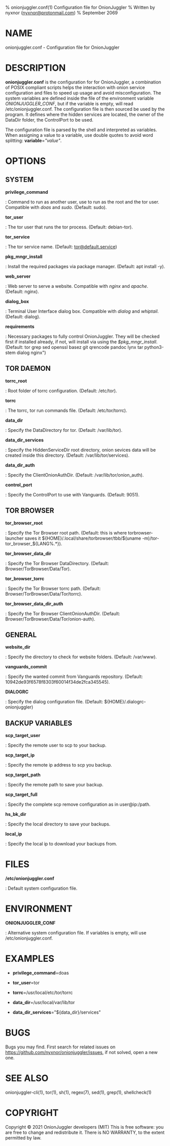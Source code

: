 % onionjuggler.conf(1) Configuration file for OnionJuggler
% Written by nyxnor (nyxnor@protonmail.com)
% September 2069

# NAME

onionjuggler.conf - Configuration file for OnionJuggler


# DESCRIPTION

**onionjuggler.conf** is the configuration for for OnionJuggler, a combination of POSIX compliant scripts helps the interaction with onion service configuration and files to speed up usage and avoid misconfiguration. The system variables are defined inside the file of the environment variable *ONIONJUGGLER_CONF*, but if the variable is empty, will read /etc/onionjuggler.conf. The configuration file is then sourced be used by the program. It defines where the hidden services are located, the owner of the DataDir folder, the ControlPort to be used.

The configuration file is parsed by the shell and interpreted as variables. When assigning a value to a variable, use double quotes to avoid word splitting: **variable**=*"value"*.

# OPTIONS

## SYSTEM

**privilege_command**

: Command to run as another user, use to run as the root and the tor user. Compatible with *doas* and *sudo*. (Default: sudo).

**tor_user**

: The tor user that runs the tor process. (Default: debian-tor).

**tor_service**

: The tor service name. (Default: tor@default.service)

**pkg_mngr_install**

: Install the required packages via package manager. (Default: apt install -y).

**web_server**

: Web server to serve a website. Compatible with *nginx* and *apache*. (Default: nginx).

**dialog_box**

: Terminal User Interface dialog box. Compatible with *dialog* and *whiptail*. (Default: dialog).

**requirements**

: Necessary packages to fully control OnionJuggler. They will be checked first if installed already, if not, will install via using the *$pkg_mngr_install*. (Default: tor grep sed openssl basez git qrencode pandoc lynx tar python3-stem dialog nginx")


## TOR DAEMON

**torrc_root**

: Root folder of torrc configuration. (Default: /etc/tor).

**torrc**

: The torrc, tor run commands file. (Default: /etc/tor/torrc).

**data_dir**

: Specify the DataDirectory for tor. (Default: /var/lib/tor).

**data_dir_services**

: Specify the HiddenServiceDir root directory, onion sevices data will be created inside this directory. (Default: /var/lib/tor/services).

**data_dir_auth**

: Specify the ClientOnionAuthDir. (Default: /var/lib/tor/onion_auth).

**control_port**

: Specify the ControlPort to use with Vanguards. (Default: 9051).


## TOR BROWSER

**tor_browser_root**

: Specify the Tor Browser root path. (Default: this is where torbrowser-launcher saves it \$\{HOME\}/.local/share/torbrowser/tbb/\$(uname -m)/tor-tor_browser_\$\{LANG%.*\}).

**tor_browser_data_dir**

: Specify the Tor Browser DataDirectory. (Default: Browser/TorBrowser/Data/Tor).

**tor_browser_torrc**

: Specify the Tor Browser torrc path. (Default: Browser/TorBrowser/Data/Tor/torrc).

**tor_browser_data_dir_auth**

: Specify the Tor Browser ClientOnionAuthDir. (Default: Browser/TorBrowser/Data/Tor/onion-auth).


## GENERAL

**website_dir**

: Specify the directory to check for website folders. (Default: /var/www).

**vanguards_commit**

: Specify the wanted commit from Vanguards repository. (Default: 10942de93f6578f8303f60014f34de2fca345545).

**DIALOGRC**

: Specify the dialog configuration file. (Default: \$\{HOME\}/.dialogrc-onionjuggler)


## BACKUP VARIABLES

**scp_target_user**

: Specify the remote user to scp to your backup.

**scp_target_ip**

: Specify the remote ip address to scp you backup.

**scp_target_path**

: Specify the remote path to save your backup.

**scp_target_full**

: Specify the complete scp remove configuration as in user@ip:/path.

**hs_bk_dir**

: Specify the local directory to save your backups.

**local_ip**

: Specify the local ip to download your backups from.


# FILES

**/etc/onionjuggler.conf**

: Default system configuration file.


# ENVIRONMENT

**ONIONJUGGLER_CONF**

: Alternative system configuration file. If variables is empty, will use /etc/onionjuggler.conf.


# EXAMPLES

* **privilege_command**=doas

* **tor_user**=tor

* **torrc**=/usr/local/etc/tor/torrc

* **data_dir**=/usr/local/var/lib/tor

* **data_dir_services**="\$\{data_dir\}/services"

# BUGS

Bugs you may find. First search for related issues on https://github.com/nyxnor/onionjuggler/issues, if not solved, open a new one.


# SEE ALSO

onionjuggler-cli(1), tor(1), sh(1), regex(7), sed(1), grep(1), shellcheck(1)


# COPYRIGHT

Copyright  ©  2021  OnionJuggler developers (MIT)
This is free software: you are free to change and redistribute it.  There is NO WARRANTY, to the extent permitted by law.

